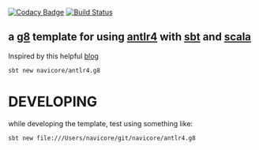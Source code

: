 [![Codacy Badge](https://api.codacy.com/project/badge/Grade/b04a01aca1bf47459fdf41d36ed781ae)](https://app.codacy.com/app/navicore/antlr4.g8?utm_source=github.com&utm_medium=referral&utm_content=navicore/antlr4.g8&utm_campaign=Badge_Grade_Dashboard)
[![Build Status](https://travis-ci.org/navicore/antlr4.g8.svg?branch=master)](https://travis-ci.org/navicore/antlr4.g8)

a [g8] template for using [antlr4] with [sbt] and [scala]
---

Inspired by this helpful [blog]

```console
sbt new navicore/antlr4.g8
```

DEVELOPING
=====

while developing the template, test using something like:

```console
sbt new file:///Users/navicore/git/navicore/antlr4.g8
```
 
[g8]: http://www.foundweekends.org/giter8/
[antlr4]: http://www.antlr.org/
[sbt]: https://www.scala-sbt.org/
[scala]: https://www.scala-lang.org/
[blog]: https://saumitra.me/blog/creating-dsl-with-antlr4-and-scala
